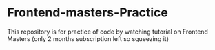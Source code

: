 # Frontend-masters-Practice
This repository is for practice of code by watching tutorial on Frontend Masters (only 2 months subscription left so squeezing it) 
